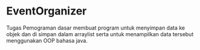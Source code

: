 # EventOrganizer
Tugas Pemograman dasar membuat program untuk menyimpan data ke objek dan di simpan dalam arraylist serta untuk menampilkan data tersebut menggunakan OOP bahasa java.
